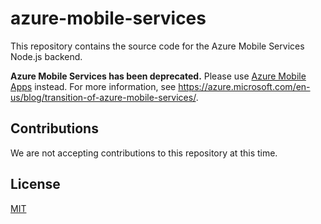 # azure-mobile-services

This repository contains the source code for the Azure Mobile Services Node.js backend.

**Azure Mobile Services has been deprecated.** Please use [Azure Mobile Apps](https://azure.microsoft.com/en-us/services/app-service/mobile/) 
instead. For more information, see <https://azure.microsoft.com/en-us/blog/transition-of-azure-mobile-services/>.

## Contributions

We are not accepting contributions to this repository at this time.

## License

[MIT](./LICENSE)
